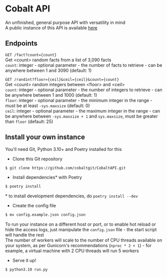 # Cobalt API

An unfinished, general purpose API with versatility in mind  
A public instance of this API is available [here](https://api.cobaltonline.net)

## Endpoints

`GET /fact?count={count}`  
Get \<count\> random facts from a list of 3,090 facts  
`count`: integer - optional parameter - the number of facts to retrieve - can be anywhere between 1 and 3090 (default: 1)

`GET /randint?floor={ceil}&ceil={ceil}&count={count}`  
Get \<count\> random integers between \<floor\> and \<ceil\>  
`count`: integer - optional parameter - the number of integers to retrieve - can be anywhere between 1 and 1000 (default: 1)  
`floor`: integer - optional parameter - the minimum integer in the range - must be at least `-sys.maxsize` (default: 0)  
`ceil`: integer - optional parameter - the maximum integer in the range - can be anywhere between `-sys.maxsize + 1` and `sys.maxsize`, must be greater than `floor` (default: 25)  

## Install your own instance

You'll need Git, Python 3.10+ and Poetry installed for this

* Clone this Git repository

```bash
$ git clone https://github.com/cobaltgit/CobaltAPI.git
```

* Install dependencies\* with Poetry

```bash
$ poetry install
```

\* to install development dependencies, do `poetry install --dev`

* Create the config file

```bash
$ mv config.example.json config.json
```

To run your instance on a different host or port, or to enable hot reload or hide the access logs, just manipulate the `config.json` file - the start script will handle the rest  
The number of workers will scale to the number of CPU threads available on your system, as per Gunicorn's recommendations (`nproc * 2 + 1`) - for example, a virtual machine with 2 CPU threads will run 5 workers

* Serve it up!

```bash
$ python3.10 run.py
```

